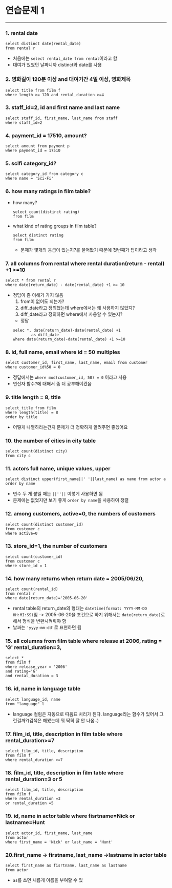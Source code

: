 # 연습문제 1
---
### 1. rental date
```
select distinct date(rental_date) 
from rental r 
```
  - 처음에는 `select rental_date from rental`이라고 함
  - 대여가 있었던 날짜니까 distinct와 date를 사용

### 2. 영화길이 120분 이상 and 대여기간 4일 이상, 영화제목
```
select title from film f 
where length >= 120 and rental_duration >=4
```

### 3. staff_id=2, id and first name and last name
```
select staff_id, first_name, last_name from staff
where staff_id=2
```

### 4. payment_id = 17510, amount?
```
select amount from payment p 
where payment_id = 17510
```

### 5. scifi category_id?
```
select category_id from category c 
where name = 'Sci-Fi'
```

### 6. how many ratings in film table?
* how many?
  ```
  select count(distinct rating)  
  from film
  ```
* what kind of rating groups in film table?
  ```
  select distinct rating
  from film
  ```
  - 문제가 몇개의 등급이 있는지?를 물어봤기 때문에 첫번째가 답이라고 생각

### 7. all columns from rental where rental duration(return - rental) +1 >=10 
```
select * from rental r
where date(return_date) - date(rental_date) +1 >= 10
```
  - 정답이 좀 이해가 가지 않음
    1) from이 없어도 되는가?
    2) diff_date라고 정의했는데 where에서는 왜 사용하지 않았지?
    3) diff_date라고 정의하면 where에서 사용할 수 있는지?
    * 정답
    ```
    selec *, date(return_date)-date(rental_date) +1
            as diff_date
    where date(return_date)-date(rental_date) +1 >=10
    ```
### 8. id, full name, email where id = 50 multiples
```
select customer_id, first_name, last_name, email from customer
where customer_id%50 = 0
```
  - 정답에서는 `where mod(customer_id, 50) = 0` 이라고 사용
  - 연산자 함수?에 대해서 좀 더 공부해야겠음

### 9. title length = 8, title
```
select title from film
where length(title) = 8
order by title
```
  - 어떻게 나열하라는건지 문제가 더 정확하게 알려주면 좋겠어요
 
### 10. the number of cities in city table
```
select count(distinct city) 
from city c
```

### 11. actors full name, unique values, upper
```
select distinct upper(first_name||' '||last_name) as name from actor a
order by name
```
  - 변수 두 개 붙일 때는 `||''||` 이렇게 사용하면 됨
  - 문제에는 없었지만 보기 좋게 `order by name`을 사용하여 정렬

### 12. among customers, active=0, the numbers of customers
```
select count(distinct customer_id) 
from customer c 
where active=0
```

### 13. store_id=1, the number of customers
```
select count(customer_id)
from customer c 
where store_id = 1
```

### 14. how many returns when return date = 2005/06/20, 
```
select count(rental_id) 
from rental r
where date(return_date)='2005-06-20'
```
  - rental table의 return_date의 형태는 `datetime(format: YYYY-MM-DD HH:MI:SS)`임 -> 2005-06-20을 조건으로 하기 위해서는 `date(return_date)`로 해서 형식을 변환시켜줘야 함
  - 날짜는 `'yyyy-mm-dd'`로 표현하면 됨

### 15. all columns from film table where release at 2006, rating = 'G' rental_duration=3, 
```
select *
from film f 
where release_year = '2006' 
and rating='G' 
and rental_duration = 3
```

### 16. id, name in language table
```
select language_id, name
from "language" l 
```
  - language 컬럼은 자동으로 따옴표 처리가 된다. language라는 함수가 있어서 그런걸까?(검색은 해봤는데 뭐 딱히 잘 안 나옴..)

### 17. film_id, title, description in film table where rental_duration>=7
```
select film_id, title, description
from film f
where rental_duration >=7
```

### 18. film_id, title, description in film table where rental_duration=3 or 5
```
select film_id, title, description
from film f
where rental_duration =3
or rental_duration =5
```

### 19. id, name in actor table where fisrtname=Nick or lastname=Hunt
```
select actor_id, first_name, last_name 
from actor
where first_name = 'Nick' or last_name = 'Hunt'
```

### 20.first_name -> firstname, last_name ->lastname in actor table
```
select first_name as fisrtname, last_name as lastname
from actor
```
 - `as`를 쓰면 새롭게 이름을 부여할 수 있


